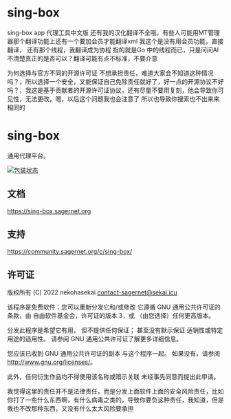 # sing-box
sing-box app 代理工具中文版
还有我的汉化翻译不全哦，有些人可能用MT管理器那个翻译功能上还有一个要加会员才能翻译xml 我这个是没有用会员功能，直接翻译，
还有那个线程，我翻译成为协程 指的就是Go 中的线程而已，只是问问AI不清楚真正的是否可以？翻译可能有点不标准，不要介意

为何选择与官方不同的开源许可证 不想承担责任，难道大家会不知道这种情况吗？，所以选择一个安全，又能保证自己免除责任就好了，好一点的开源协议不好吗？，我这是基于贡献者的开源许可证协议，还有尽量不要用复刻，他会导致你可见性，无法更改，嗯，以后这个问题我也会注意了 所以也导致你搜索也不出来来相同的

# sing-box

通用代理平台。

[![包装状态](https://repology.org/badge/vertical-allrepos/sing-box.svg)](https://repology.org/project/sing-box/versions)

## 文档

https://sing-box.sagernet.org

## 支持

https://community.sagernet.org/c/sing-box/

## 许可证

版权所有 (C) 2022 nekohasekai <contact-sagernet@sekai.icu>

 该程序是免费软件：您可以重新分发它和/或修改
 它遵循 GNU 通用公共许可证的条款，由
 自由软件基金会，许可证的版本 3，或
 （由您选择）任何更高版本。

 分发此程序是希望它有用，
 但不提供任何保证； 甚至没有默示保证
 适销性或特定用途的适用性。 请参阅
 GNU 通用公共许可证了解更多详细信息。

 您应该已收到 GNU 通用公共许可证的副本
 与这个程序一起。 如果没有，请参阅 <http://www.gnu.org/licenses/>。

 此外，任何衍生作品均不得使用该名称或暗示关联
 未经事先同意而提出此申请。

 我觉得这里的责任并不是法律责任，而是分发上面软件上面的安全风险责任，比如你打了一些什么东西啊，有什么病毒之类的，导致你要负这种责任，我知道，但是我也不改那种东西，又没有什么太大风险要承担


